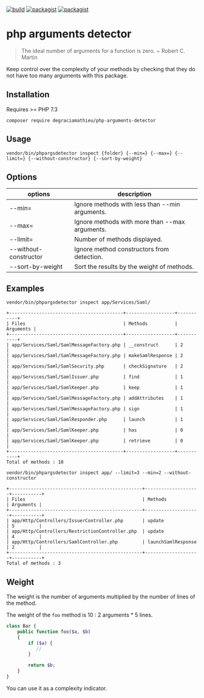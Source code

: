[![build](https://github.com/DeGraciaMathieu/php-arguments-detector/actions/workflows/build.yml/badge.svg?branch=main)](https://github.com/DeGraciaMathieu/php-arguments-detector/actions/workflows/build.yml)
[![packagist](https://img.shields.io/packagist/v/DeGraciaMathieu/php-arguments-detector)]([https://github.com/DeGraciaMathieu/php-arguments-detector/actions/workflows/build.yml](https://img.shields.io/packagist/v/DeGraciaMathieu/php-arguments-detector))
[![packagist](https://img.shields.io/badge/php%20versions-7.3%20%7C%207.4%20%7C%20%5E8-blue)]([https://img.shields.io/badge/php%20versions-7.3%20%7C%207.4%20%7C%20%5E8-blue](https://img.shields.io/badge/php%20versions-7.3%20%7C%207.4%20%7C%20%5E8-blue))

# php arguments detector
> The ideal number of arguments for a function is zero. ~ Robert C. Martin

Keep control over the complexity of your methods by checking that they do not have too many arguments with this package.
## Installation
Requires >= PHP 7.3
```
composer require degraciamathieu/php-arguments-detector
```
## Usage
```
vendor/bin/phpargsdetector inspect {folder} {--min=} {--max=} {--limit=} {--without-constructor} {--sort-by-weight}
```
## Options
| options               | description |
|-----------------------|-------------|
| --min=                | Ignore methods with less than --min arguments.         |
| --max=                | Ignore methods with more than --max arguments.         |
| --limit=              | Number of methods displayed.         |
| --without-constructor | Ignore method constructors from detection.         |
| --sort-by-weight      | Sort the results by the weight of methods.         |
## Examples
```
vendor/bin/phpargsdetector inspect app/Services/Saml/

+------------------------------------------+------------------+-----------+
| Files                                    | Methods          | Arguments |
+------------------------------------------+------------------+-----------+
| app/Services/Saml/SamlMessageFactory.php | __construct      | 2         |
| app/Services/Saml/SamlMessageFactory.php | makeSamlResponse | 2         |
| app/Services/Saml/SamlSecurity.php       | checkSignature   | 2         |
| app/Services/Saml/SamlIssuer.php         | find             | 1         |
| app/Services/Saml/SamlKeeper.php         | keep             | 1         |
| app/Services/Saml/SamlMessageFactory.php | addAttributes    | 1         |
| app/Services/Saml/SamlMessageFactory.php | sign             | 1         |
| app/Services/Saml/SamlResponder.php      | launch           | 1         |
| app/Services/Saml/SamlKeeper.php         | has              | 0         |
| app/Services/Saml/SamlKeeper.php         | retrieve         | 0         |
+------------------------------------------+------------------+-----------+
Total of methods : 10
```
```
vendor/bin/phpargsdetector inspect app/ --limit=3 --min=2 --without-constructor

+-------------------------------------------------+--------------------+-----------+
| Files                                           | Methods            | Arguments |
+-------------------------------------------------+--------------------+-----------+
| app/Http/Controllers/IssuerController.php       | update             | 5         |
| app/Http/Controllers/RestrictionController.php  | update             | 4         |
| app/Http/Controllers/SamlController.php         | launchSamlResponse | 2         |
+-------------------------------------------------+--------------------+-----------+
Total of methods : 3
```
## Weight
The weight is the number of arguments multiplied by the number of lines of the method.

The weight of the `foo` method is 10 : 2 arguments * 5 lines.

```php
class Bar {
    public function foo($a, $b)
    {
        if ($a) {
           //
        }

        return $b;
    }
}
```

You can use it as a complexity indicator.
